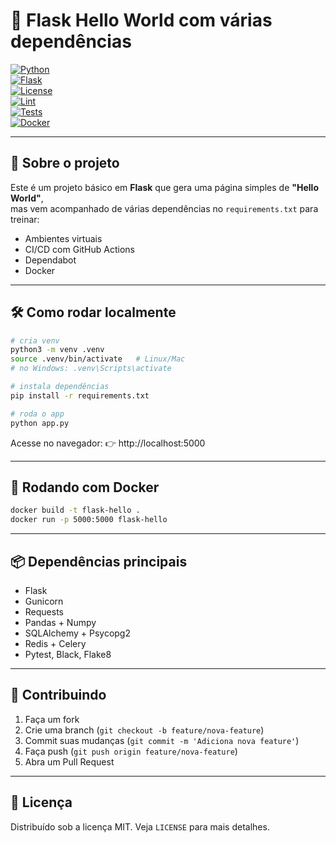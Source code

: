 # 🚀 Flask Hello World com várias dependências  

[![Python](https://img.shields.io/badge/python-3.11-blue.svg)](https://www.python.org/)  
[![Flask](https://img.shields.io/badge/flask-3.0-brightgreen.svg)](https://flask.palletsprojects.com/)  
[![License](https://img.shields.io/badge/license-MIT-green.svg)](LICENSE)  
[![Lint](https://img.shields.io/badge/code%20style-black-000000.svg)](https://github.com/psf/black)  
[![Tests](https://img.shields.io/badge/tests-passing-brightgreen.svg)](#)  
[![Docker](https://img.shields.io/badge/docker-ready-blue.svg)](https://www.docker.com/)  

---

## 📖 Sobre o projeto
Este é um projeto básico em **Flask** que gera uma página simples de **"Hello World"**,  
mas vem acompanhado de várias dependências no `requirements.txt` para treinar:  
- Ambientes virtuais  
- CI/CD com GitHub Actions  
- Dependabot  
- Docker  

---

## 🛠️ Como rodar localmente

```bash
# cria venv
python3 -m venv .venv
source .venv/bin/activate   # Linux/Mac
# no Windows: .venv\Scripts\activate

# instala dependências
pip install -r requirements.txt

# roda o app
python app.py
```

Acesse no navegador: 👉 http://localhost:5000  

---

## 🐳 Rodando com Docker

```bash
docker build -t flask-hello .
docker run -p 5000:5000 flask-hello
```

---

## 📦 Dependências principais

- Flask  
- Gunicorn  
- Requests  
- Pandas + Numpy  
- SQLAlchemy + Psycopg2  
- Redis + Celery  
- Pytest, Black, Flake8  

---

## 🤝 Contribuindo

1. Faça um fork  
2. Crie uma branch (`git checkout -b feature/nova-feature`)  
3. Commit suas mudanças (`git commit -m 'Adiciona nova feature'`)  
4. Faça push (`git push origin feature/nova-feature`)  
5. Abra um Pull Request  

---

## 📜 Licença
Distribuído sob a licença MIT. Veja `LICENSE` para mais detalhes.  
